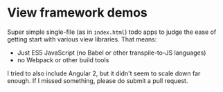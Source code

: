 # View framework demos

Super simple single-file (as in `index.html`) todo apps to judge the ease of getting start with various view libraries. That means:

- Just ES5 JavaScript (no Babel or other transpile-to-JS languages)
- no Webpack or other build tools

I tried to also include Angular 2, but it didn't seem to scale down far enough. If I missed something, please do submit a pull request.

